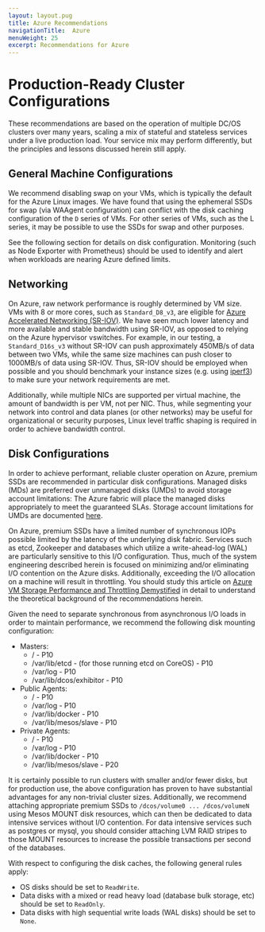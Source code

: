 ```yaml
---
layout: layout.pug
title: Azure Recommendations
navigationTitle:  Azure 
menuWeight: 25
excerpt: Recommendations for Azure
---
```


# Production-Ready Cluster Configurations

These recommendations are based on the operation of multiple DC/OS clusters over many years, scaling a mix of stateful and stateless services under a live production load. Your service mix may perform differently, but the principles and lessons discussed herein still apply.

## General Machine Configurations 
We recommend disabling swap on your VMs, which is typically the default for the Azure Linux images. We have found that using the ephemeral SSDs for swap (via WAAgent configuration) can conflict with the disk caching configuration of the `D` series of VMs. For other series of VMs, such as the L series, it may be possible to use the SSDs for swap and other purposes.

See the following section for details on disk configuration. Monitoring (such as Node Exporter with Prometheus) should be used to identify and alert when workloads are nearing Azure defined limits.

## Networking 
On Azure, raw network performance is roughly determined by VM size. VMs with 8 or more cores, such as `Standard_D8_v3`, are eligible for [Azure Accelerated Networking (SR-IOV)](https://docs.microsoft.com/en-us/azure/virtual-network/create-vm-accelerated-networking-cli). We have seen much lower latency and more available and stable bandwidth using SR-IOV, as opposed to relying on the Azure hypervisor vswitches. For example, in our testing, a `Standard_D16s_v3` without SR-IOV can push approximately 450MB/s of data between two VMs, while the same size machines can push closer to 1000MB/s of data using SR-IOV. Thus, SR-IOV should be employed when possible and you should benchmark your instance sizes (e.g. using [iperf3](https://github.com/esnet/iperf)) to make sure your network requirements are met.

Additionally, while multiple NICs are supported per virtual machine, the amount of bandwidth is per VM, not per NIC. Thus, while segmenting your network into control and data planes (or other networks) may be useful for organizational or security purposes, Linux level traffic shaping is required in order to achieve bandwidth control.

## Disk Configurations 
In order to achieve performant, reliable cluster operation on Azure, premium SSDs are recommended in particular disk configurations. Managed disks (MDs) are preferred over unmanaged disks (UMDs) to avoid storage account limitations: The Azure fabric will place the managed disks appropriately to meet the guaranteed SLAs. Storage account limitations for UMDs are documented [here](https://docs.microsoft.com/en-us/azure/storage/common/storage-performance-checklist).

On Azure, premium SSDs have a limited number of synchronous IOPs possible limited by the latency of the underlying disk fabric. Services such as etcd, Zookeeper and databases which utilize a write-ahead-log (WAL) are particularly sensitive to this I/O configuration. Thus, much of the system engineering described herein is focused on minimizing and/or eliminating I/O contention on the Azure disks. Additionally, exceeding the I/O allocation on a machine will result in throttling. You should study this article on [Azure VM Storage Performance and Throttling Demystified](https://blogs.technet.microsoft.com/xiangwu/2017/05/14/azure-vm-storage-performance-and-throttling-demystify/)
in detail to understand the theoretical background of the recommendations herein.

Given the need to separate synchronous from asynchronous I/O loads in order to maintain performance, we recommend the following disk mounting configuration:
- Masters:
    - / - P10
    - /var/lib/etcd - (for those running etcd on CoreOS) - P10
    - /var/log - P10
    - /var/lib/dcos/exhibitor - P10
- Public Agents:
    - / - P10
    - /var/log - P10
    - /var/lib/docker - P10
    - /var/lib/mesos/slave - P10
- Private Agents:
    - / - P10
    - /var/log - P10
    - /var/lib/docker - P10
    - /var/lib/mesos/slave - P20

It is certainly possible to run clusters with smaller and/or fewer disks, but for production use, the above configuration has proven to have substantial advantages for any non-trivial cluster sizes. Additionally, we recommend attaching appropriate premium SSDs to `/dcos/volume0 ... /dcos/volumeN` using Mesos MOUNT disk resources, which can then be dedicated to data intensive services without I/O contention. For data intensive services such as postgres or mysql, you should consider attaching LVM RAID stripes to those MOUNT resources to increase the possible transactions per second of the databases.

With respect to configuring the disk caches, the following general rules apply:
- OS disks should be set to `ReadWrite`.
- Data disks with a mixed or read heavy load (database bulk storage, etc) should be set to `ReadOnly`.
- Data disks with high sequential write loads (WAL disks) should be set to `None`.
